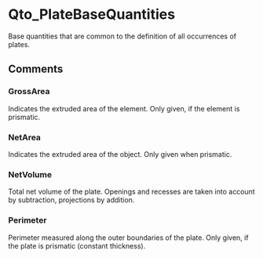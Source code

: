# Qto_PlateBaseQuantities

Base quantities that are common to the definition of all occurrences of plates.<!-- end of definition -->


## Comments

### GrossArea

Indicates the extruded area of the element. Only given, if the element is prismatic.

### NetArea

Indicates the extruded area of the object. Only given when prismatic.

### NetVolume

Total net volume of the plate. Openings and recesses are taken into account by subtraction, projections by addition.

### Perimeter

Perimeter measured along the outer boundaries of the plate. Only given, if the plate is prismatic (constant thickness).

